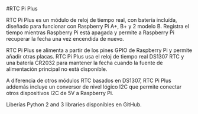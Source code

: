 <!--
---
name: RTC Pi Plus
class: board
type: rtc
formfactor: HAT
manufacturer: AB Electronics
description: Real-Time Clock Module for the Raspberry Pi
url: https://www.abelectronics.co.uk/p/52/RTC-Pi-Plus
github: https://github.com/abelectronicsuk
buy: https://www.abelectronics.co.uk/p/52/RTC-Pi-Plus
image: 'ab-rtc-pi-plus.png'
pincount: 40
eeprom: no
power: 3v3,5v
pin:
  '3':
    mode: i2c
  '5':
    mode: i2c
i2c:
  '0x68':
    name: DS1307
    device: DS1307
-->
#RTC Pi Plus

RTC Pi Plus es un módulo de reloj de tiempo real, con batería incluída, diseñado para funcionar con Raspberry Pi A+, B+ y 2 modelo B. Registra el tiempo mientras Raspberry Pi está apagada y permite a Raspberry Pi recuperar la fecha una vez encendida de nuevo.

RTC Pi Plus se alimenta a partir de los pines GPIO de Raspberry Pi y permite añadir otras placas. RTC Pi Plus usa el reloj de tiempo real DS1307 RTC y una batería CR2032 para mantener la fecha cuando la fuente de alimentación principal no está disponible.

A diferencia de otros módulos RTC basados en DS1307, RTC Pi Plus addemás incluye un conversor de nivel lógico I2C que permite conectar otros dispositivos I2C de 5V a Raspberry Pi.

Liberías Python 2 and 3 libraries disponibles en GitHub.
